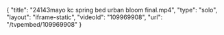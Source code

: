 {
    "title": "24143mayo kc spring bed urban bloom final.mp4",
    "type": "solo",
    "layout": "iframe-static",
    "videoId": "109969908",
    "url": "\/tvpembed\/109969908"
}